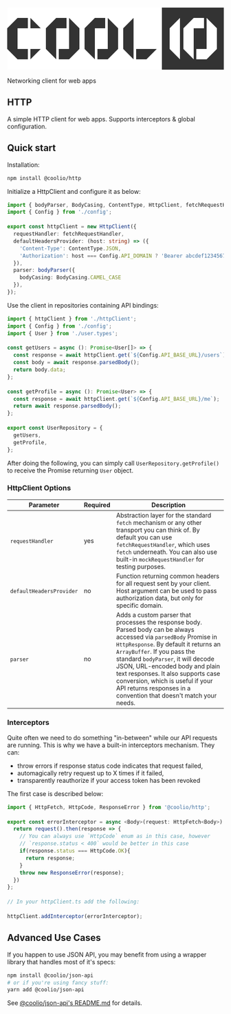 ![Coolio](./assets/coolio.svg?sanitize=true)

Networking client for web apps

## HTTP

A simple HTTP client for web apps. Supports interceptors & global configuration.

## Quick start

Installation:

```bash
npm install @coolio/http
```

Initialize a HttpClient and configure it as below:

```typescript
import { bodyParser, BodyCasing, ContentType, HttpClient, fetchRequestHandler } from '@coolio/http';
import { Config } from './config';

export const httpClient = new HttpClient({
  requestHandler: fetchRequestHandler,
  defaultHeadersProvider: (host: string) => ({
    'Content-Type': ContentType.JSON,
    'Authorization': host === Config.API_DOMAIN ? 'Bearer abcdef1234567890' : undefined,
  }),
  parser: bodyParser({ 
    bodyCasing: BodyCasing.CAMEL_CASE
  }),
});

```

Use the client in repositories containing API bindings:

```typescript
import { httpClient } from './httpClient';
import { Config } from './config';
import { User } from './user.types';

const getUsers = async (): Promise<User[]> => {
  const response = await httpClient.get(`${Config.API_BASE_URL}/users`);
  const body = await response.parsedBody();
  return body.data;
};

const getProfile = async (): Promise<User> => {
  const response = await httpClient.get(`${Config.API_BASE_URL}/me`);
  return await response.parsedBody();
};

export const UserRepository = {
  getUsers,
  getProfile,
};

```

After doing the following, you can simply call `UserRepository.getProfile()` to receive the Promise returning `User` object.

### HttpClient Options

| Parameter | Required | Description |
| --- | --- | --- |
| `requestHandler` | yes | Abstraction layer for the standard `fetch` mechanism or any other transport you can think of. By default you can use `fetchRequestHandler`, which uses `fetch` underneath. You can also use built-in `mockRequestHandler` for testing purposes. |
| `defaultHeadersProvider` | no | Function returning common headers for all request sent by your client. Host argument can be used to pass authorization data, but only for specific domain. |
| `parser` | no | Adds a custom parser that processes the response body. Parsed body can be always accessed via `parsedBody` Promise in `HttpResponse`. By default it returns an `ArrayBuffer`. If you pass the standard `bodyParser`, it will decode JSON, URL-encoded body and plain text responses. It also supports case conversion, which is useful if your API returns responses in a convention that doesn't match your needs. |

### Interceptors

Quite often we need to do something "in-between" while our API requests are running. This is why we have a built-in interceptors mechanism. They can:
* throw errors if response status code indicates that request failed,
* automagically retry request up to X times if it failed,
* transparently reauthorize if your access token has been revoked

The first case is described below:

```typescript
import { HttpFetch, HttpCode, ResponseError } from '@coolio/http';

export const errorInterceptor = async <Body>(request: HttpFetch<Body>): HttpFetch<Body> => {
  return request().then(response => {
    // You can always use `HttpCode` enum as in this case, however
    // `response.status < 400` would be better in this case
    if(response.status === HttpCode.OK){
      return response;
    }
    throw new ResponseError(response);
  })
};

// In your httpClient.ts add the following:

httpClient.addInterceptor(errorInterceptor);

```

## Advanced Use Cases

If you happen to use JSON API, you may benefit from using a wrapper library that handles most of it's specs:

```bash
npm install @coolio/json-api
# or if you're using fancy stuff:
yarn add @coolio/json-api
```

See [@coolio/json-api's README.md](https://github.com/headline-1/coolio/tree/master/packages/json-api#readme) for details.
